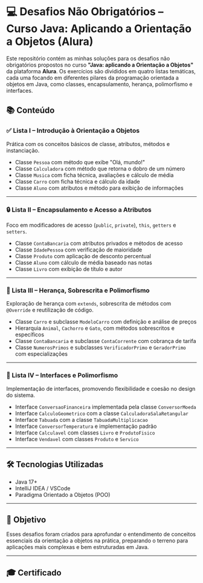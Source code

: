 # 💻 Desafios Não Obrigatórios – Curso Java: Aplicando a Orientação a Objetos (Alura)

Este repositório contém as minhas soluções para os desafios não obrigatórios propostos no curso **"Java: aplicando a Orientação a Objetos"** da plataforma **Alura**. Os exercícios são divididos em quatro listas temáticas, cada uma focando em diferentes pilares da programação orientada a objetos em Java, como classes, encapsulamento, herança, polimorfismo e interfaces.

## 📚 Conteúdo

### ✅ Lista I – Introdução à Orientação a Objetos

Prática com os conceitos básicos de classe, atributos, métodos e instanciação.

- Classe `Pessoa` com método que exibe "Olá, mundo!"
- Classe `Calculadora` com método que retorna o dobro de um número
- Classe `Musica` com ficha técnica, avaliações e cálculo de média
- Classe `Carro` com ficha técnica e cálculo da idade
- Classe `Aluno` com atributos e método para exibição de informações

---

### 🔒 Lista II – Encapsulamento e Acesso a Atributos

Foco em modificadores de acesso (`public`, `private`), `this`, `getters` e `setters`.

- Classe `ContaBancaria` com atributos privados e métodos de acesso
- Classe `IdadePessoa` com verificação de maioridade
- Classe `Produto` com aplicação de desconto percentual
- Classe `Aluno` com cálculo de média baseado nas notas
- Classe `Livro` com exibição de título e autor

---

### 🧬 Lista III – Herança, Sobrescrita e Polimorfismo

Exploração de herança com `extends`, sobrescrita de métodos com `@Override` e reutilização de código.

- Classe `Carro` e subclasse `ModeloCarro` com definição e análise de preços
- Hierarquia `Animal`, `Cachorro` e `Gato`, com métodos sobrescritos e específicos
- Classe `ContaBancaria` e subclasse `ContaCorrente` com cobrança de tarifa
- Classe `NumerosPrimos` e subclasses `VerificadorPrimo` e `GeradorPrimo` com especializações

---

### 🔌 Lista IV – Interfaces e Polimorfismo

Implementação de interfaces, promovendo flexibilidade e coesão no design do sistema.

- Interface `ConversaoFinanceira` implementada pela classe `ConversorMoeda`
- Interface `CalculoGeometrico` com a classe `CalculadoraSalaRetangular`
- Interface `Tabuada` com a classe `TabuadaMultiplicacao`
- Interface `ConversorTemperatura` e implementação padrão
- Interface `Calculavel` com classes `Livro` e `ProdutoFisico`
- Interface `Vendavel` com classes `Produto` e `Servico`

---

## 🛠️ Tecnologias Utilizadas

- Java 17+
- IntelliJ IDEA / VSCode
- Paradigma Orientado a Objetos (POO)

---

## 🎯 Objetivo

Esses desafios foram criados para aprofundar o entendimento de conceitos essenciais da orientação a objetos na prática, preparando o terreno para aplicações mais complexas e bem estruturadas em Java.

---

## 🎓 Certificado
